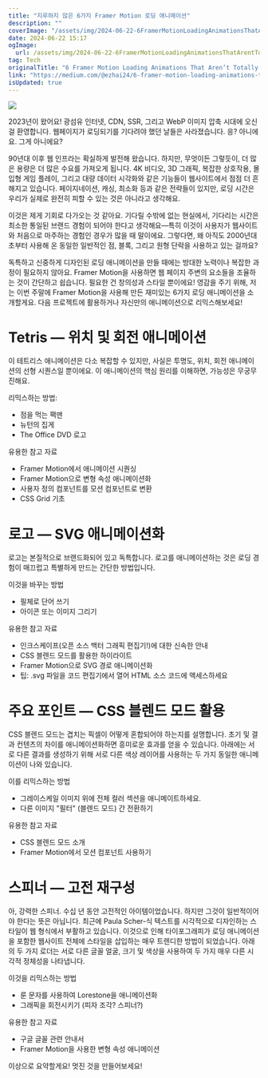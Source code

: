 ```yaml
---
title: "지루하지 않은 6가지 Framer Motion 로딩 애니메이션"
description: ""
coverImage: "/assets/img/2024-06-22-6FramerMotionLoadingAnimationsThatArentTotallyBoring_0.png"
date: 2024-06-22 15:17
ogImage:
  url: /assets/img/2024-06-22-6FramerMotionLoadingAnimationsThatArentTotallyBoring_0.png
tag: Tech
originalTitle: "6 Framer Motion Loading Animations That Aren’t Totally Boring"
link: "https://medium.com/@ezhai24/6-framer-motion-loading-animations-that-arent-totally-boring-0d50beedc0d0"
isUpdated: true
---
```


<img src="/assets/img/2024-06-22-6FramerMotionLoadingAnimationsThatArentTotallyBoring_0.png" />

2023년이 왔어요! 광섬유 인터넷, CDN, SSR, 그리고 WebP 이미지 압축 시대에 오신 걸 환영합니다. 웹페이지가 로딩되기를 기다려야 했던 날들은 사라졌습니다. 응? 아니에요. 그게 아니에요?

90년대 이후 웹 인프라는 확실하게 발전해 왔습니다. 하지만, 무엇이든 그렇듯이, 더 많은 용량은 더 많은 수요를 가져오게 됩니다. 4K 비디오, 3D 그래픽, 복잡한 상호작용, 몰입형 게임 플레이, 그리고 대량 데이터 시각화와 같은 기능들이 웹사이트에서 점점 더 흔해지고 있습니다. 페이지네이션, 캐싱, 최소화 등과 같은 전략들이 있지만, 로딩 시간은 우리가 실제로 완전히 피할 수 있는 것은 아니라고 생각해요.

이것은 제게 기회로 다가오는 것 같아요. 기다릴 수밖에 없는 현실에서, 기다리는 시간은 최소한 통일된 브랜드 경험이 되어야 한다고 생각해요—특히 이것이 사용자가 웹사이트와 처음으로 마주하는 경험인 경우가 많을 때 말이에요. 그렇다면, 왜 아직도 2000년대 초부터 사용해 온 동일한 일반적인 점, 블록, 그리고 원형 단락을 사용하고 있는 걸까요?

<!-- seedividend - 사각형 -->

<ins class="adsbygoogle"
     style="display:block"
     data-ad-client="ca-pub-4877378276818686"
     data-ad-slot="1898504329"
     data-ad-format="auto"
     data-full-width-responsive="true"></ins>

<script>
     (adsbygoogle = window.adsbygoogle || []).push({});
</script>

독특하고 신중하게 디자인된 로딩 애니메이션을 만들 때에는 방대한 노력이나 복잡한 과정이 필요하지 않아요. Framer Motion을 사용하면 웹 페이지 주변의 요소들을 조율하는 것이 간단하고 쉽습니다. 필요한 건 창의성과 스타일 뿐이에요! 영감을 주기 위해, 저는 이번 주말에 Framer Motion을 사용해 만든 재미있는 6가지 로딩 애니메이션을 소개할게요. 다음 프로젝트에 활용하거나 자신만의 애니메이션으로 리믹스해보세요!

# Tetris — 위치 및 회전 애니메이션

이 테트리스 애니메이션은 다소 복잡할 수 있지만, 사실은 투명도, 위치, 회전 애니메이션의 선형 시퀀스일 뿐이에요. 이 애니메이션의 핵심 원리를 이해하면, 가능성은 무궁무진해요.

리믹스하는 방법:

<!-- seedividend - 사각형 -->

<ins class="adsbygoogle"
     style="display:block"
     data-ad-client="ca-pub-4877378276818686"
     data-ad-slot="1898504329"
     data-ad-format="auto"
     data-full-width-responsive="true"></ins>

<script>
     (adsbygoogle = window.adsbygoogle || []).push({});
</script>

- 점을 먹는 팩맨
- 뉴턴의 집게
- The Office DVD 로고

유용한 참고 자료

- Framer Motion에서 애니메이션 시퀀싱
- Framer Motion으로 변형 속성 애니메이션화
- 사용자 정의 컴포넌트를 모션 컴포넌트로 변환
- CSS Grid 기초

# 로고 — SVG 애니메이션화

<!-- seedividend - 사각형 -->

<ins class="adsbygoogle"
     style="display:block"
     data-ad-client="ca-pub-4877378276818686"
     data-ad-slot="1898504329"
     data-ad-format="auto"
     data-full-width-responsive="true"></ins>

<script>
     (adsbygoogle = window.adsbygoogle || []).push({});
</script>

로고는 본질적으로 브랜드화되어 있고 독특합니다. 로고를 애니메이션하는 것은 로딩 경험이 매끄럽고 특별하게 만드는 간단한 방법입니다.

이것을 바꾸는 방법

- 필체로 단어 쓰기
- 아이콘 또는 이미지 그리기

유용한 참고 자료

<!-- seedividend - 사각형 -->

<ins class="adsbygoogle"
     style="display:block"
     data-ad-client="ca-pub-4877378276818686"
     data-ad-slot="1898504329"
     data-ad-format="auto"
     data-full-width-responsive="true"></ins>

<script>
     (adsbygoogle = window.adsbygoogle || []).push({});
</script>

- 인크스케이프(오픈 소스 백터 그래픽 편집기!)에 대한 신속한 안내
- CSS 블렌드 모드를 활용한 하이라이트
- Framer Motion으로 SVG 경로 애니메이션화
- 팁: .svg 파일을 코드 편집기에서 열어 HTML 소스 코드에 액세스하세요

# 주요 포인트 — CSS 블렌드 모드 활용

CSS 블렌드 모드는 겹치는 픽셀이 어떻게 혼합되어야 하는지를 설명합니다. 초기 및 결과 컨텐츠의 차이를 애니메이션화하면 흥미로운 효과를 얻을 수 있습니다. 아래에는 서로 다른 결과를 생성하기 위해 서로 다른 색상 레이어를 사용하는 두 가지 동일한 애니메이션이 나와 있습니다.

이를 리믹스하는 방법

<!-- seedividend - 사각형 -->

<ins class="adsbygoogle"
     style="display:block"
     data-ad-client="ca-pub-4877378276818686"
     data-ad-slot="1898504329"
     data-ad-format="auto"
     data-full-width-responsive="true"></ins>

<script>
     (adsbygoogle = window.adsbygoogle || []).push({});
</script>

- 그레이스케일 이미지 위에 전체 컬러 섹션을 애니메이트하세요.
- 다른 이미지 "필터" (블렌드 모드) 간 전환하기

유용한 참고 자료

- CSS 블렌드 모드 소개
- Framer Motion에서 모션 컴포넌트 사용하기

# 스피너 — 고전 재구성

<!-- seedividend - 사각형 -->

<ins class="adsbygoogle"
     style="display:block"
     data-ad-client="ca-pub-4877378276818686"
     data-ad-slot="1898504329"
     data-ad-format="auto"
     data-full-width-responsive="true"></ins>

<script>
     (adsbygoogle = window.adsbygoogle || []).push({});
</script>

아, 강력한 스피너. 수십 년 동안 고전적인 아이템이었습니다. 하지만 그것이 일반적이어야 한다는 뜻은 아닙니다. 최근에 Paula Scher-식 텍스트를 시각적으로 디자인하는 스타일이 웹 형식에서 부활하고 있습니다. 이것으로 인해 타이포그래피가 로딩 애니메이션을 포함한 웹사이트 전체에 스타일을 삽입하는 매우 트렌디한 방법이 되었습니다. 아래의 두 가지 로더는 서로 다른 글꼴 얼굴, 크기 및 색상을 사용하여 두 가지 매우 다른 시각적 정체성을 나타냅니다.

이것을 리믹스하는 방법

- 룬 문자를 사용하여 Lorestone을 애니메이션화
- 그래픽을 회전시키기 (피자 조각? 스피너?)

유용한 참고 자료

<!-- seedividend - 사각형 -->

<ins class="adsbygoogle"
     style="display:block"
     data-ad-client="ca-pub-4877378276818686"
     data-ad-slot="1898504329"
     data-ad-format="auto"
     data-full-width-responsive="true"></ins>

<script>
     (adsbygoogle = window.adsbygoogle || []).push({});
</script>

- 구글 글꼴 관련 안내서
- Framer Motion을 사용한 변형 속성 애니메이션

이상으로 요약할게요! 멋진 것을 만들어보세요!
